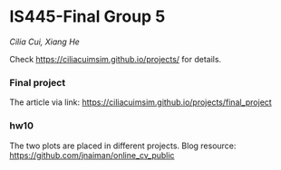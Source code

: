 # IS445-Final Group 5
*Cilia Cui, Xiang He*

Check https://ciliacuimsim.github.io/projects/ for details. 
### Final project
The article via link: https://ciliacuimsim.github.io/projects/final_project

### hw10

The two plots are placed in different projects.
Blog resource: https://github.com/jnaiman/online_cv_public
